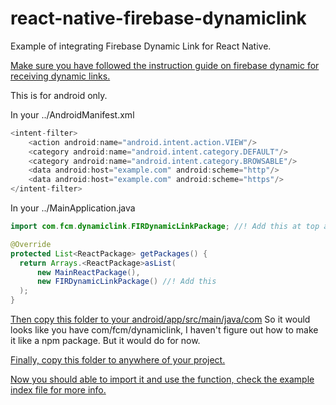 # react-native-firebase-dynamiclink
Example of integrating Firebase Dynamic Link for React Native.


[Make sure you have followed the instruction guide on firebase dynamic for receiving dynamic links.](https://firebase.google.com/docs/dynamic-links/android)

This is for android only.

In your ../AndroidManifest.xml
```javascript
<intent-filter>
    <action android:name="android.intent.action.VIEW"/>
    <category android:name="android.intent.category.DEFAULT"/>
    <category android:name="android.intent.category.BROWSABLE"/>
    <data android:host="example.com" android:scheme="http"/>
    <data android:host="example.com" android:scheme="https"/>
</intent-filter>
```

In your ../MainApplication.java
```java
import com.fcm.dynamiclink.FIRDynamicLinkPackage; //! Add this at top after your package

@Override
protected List<ReactPackage> getPackages() {
  return Arrays.<ReactPackage>asList(
      new MainReactPackage(),
      new FIRDynamicLinkPackage() //! Add this 
  );
}
```

[Then copy this folder to your android/app/src/main/java/com](../master/example/android/app/src/main/java/com/fcm)
So it would looks like you have com/fcm/dynamiclink, I haven't figure out how to make it like a npm package. 
But it would do for now.

[Finally, copy this folder to anywhere of your project.](../master/example/scripts/RNFIRDynamicLink/)

[Now you should able to import it and use the function, check the example index file for more info.](../master/example/index.android.js)
